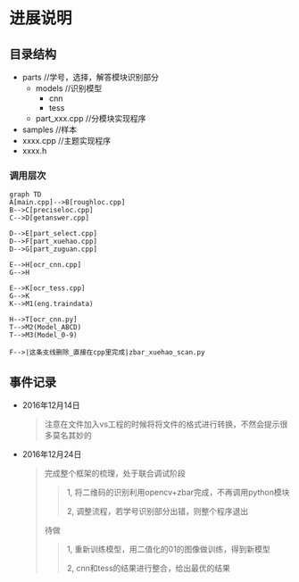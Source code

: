 # 进展说明

## 目录结构

- parts				//学号，选择，解答模块识别部分
  - models		        //识别模型
    - cnn
    - tess
  - part_xxx.cpp            //分模块实现程序 
- samples                        //样本
- xxxx.cpp                      //主题实现程序
- xxxx.h

### 调用层次

```mermaid
graph TD
A[main.cpp]-->B[roughloc.cpp]
B-->C[preciseloc.cpp]
C-->D[getanswer.cpp]

D-->E[part_select.cpp]
D-->F[part_xuehao.cpp]
D-->G[part_zuguan.cpp]

E-->H[ocr_cnn.cpp]
G-->H

E-->K[ocr_tess.cpp]
G-->K
K-->M1(eng.traindata)

H-->T[ocr_cnn.py]
T-->M2(Model_ABCD)
T-->M3(Model_0-9)

F-->|这条支线删除_直接在cpp里完成|zbar_xuehao_scan.py
```



## 事件记录

- 2016年12月14日

  > 注意在文件加入vs工程的时候将将文件的格式进行转换，不然会提示很多莫名其妙的


- 2016年12月24日

  > 完成整个框架的梳理，处于联合调试阶段
  >
  > > 1, 将二维码的识别利用opencv+zbar完成，不再调用python模块
  > >
  > > 2, 调整流程，若学号识别部分出错，则整个程序退出
  >
  > 待做
  >
  > > 1, 重新训练模型，用二值化的01的图像做训练，得到新模型
  > >
  > > 2, cnn和tess的结果进行整合，给出最优的结果

  ​